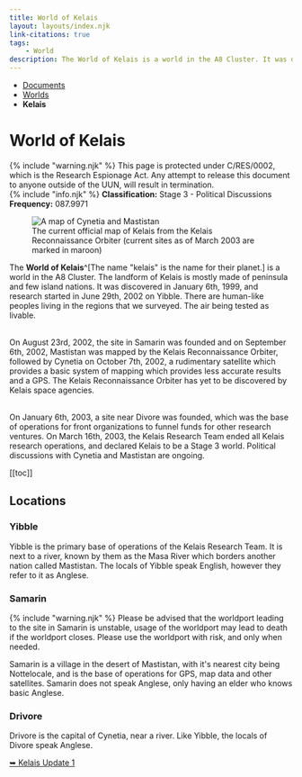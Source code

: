 ```yaml
---
title: World of Kelais
layout: layouts/index.njk
link-citations: true
tags:
    - World
description: The World of Kelais is a world in the A8 Cluster. It was discovered in January 6th, 1999, and research started in June 29th, 2002 on Yibble.
---
```

<nav class="text-sm breadcrumbs mb-5">
    <ul>
        <li><a href="/docs">Documents</a></li>
        <li><a href="/docs/world">Worlds</a></li>
        <li><b>Kelais</b></li>
    </ul>
</nav>
<div class="text-center"><h1>World of Kelais</h1></div>

<div class="grid gap-5 mb-5">
<div class="alert alert-error shadow-lg">
    <div>
        {% include "warning.njk" %}
        <span>
            This page is protected under C/RES/0002, which is the Research Espionage Act. Any attempt to release this document to anyone outside of the UUN, will result in termination.
        </span>
    </div>
</div>

<div class="alert shadow-lg slate-color">
    <div>
    {% include "info.njk" %}
    <span>
        <b>Classification:</b> <span class="text-amber-400">Stage 3 - Political Discussions</span><br>
        <b>Frequency:</b> 087.9971
    </span>
    </div>
</div>
</div>

<figure class="float-right mr-[20px] w-[200px]">
<img class="w-[300px]" src="/assets/img/Kelais_map.png" alt="A map of Cynetia and Mastistan" />
<figcaption class="text-slate-700 dark:text-slate-300 break-normal">The current official map of Kelais from the Kelais Reconnaissance Orbiter (current sites as of March 2003 are marked in maroon)</figcaption>
</figure>

The **World of Kelais**^[The name "kelais" is the name for their planet.] is a world in the A8 Cluster. The landform of Kelais is mostly made of peninsula and few island nations. It was discovered in January 6th, 1999, and research started in June 29th, 2002 on Yibble. There are human-like peoples living in the regions that we surveyed. The air being tested as livable.<br><br>

On August 23rd, 2002, the site in Samarin was founded and on September 6th, 2002, Mastistan was mapped by the Kelais Reconnaissance Orbiter, followed by Cynetia on October 7th, 2002, a rudimentary satellite which provides a basic system of mapping which provides less accurate results and a GPS. The Kelais Reconnaissance Orbiter has yet to be discovered by Kelais space agencies.<br><br>

On January 6th, 2003, a site near Divore was founded, which was the base of operations for front organizations to funnel funds for other research ventures. On March 16th, 2003, the Kelais Research Team ended all Kelais research operations, and declared Kelais to be a Stage 3 world. Political discussions with Cynetia and Mastistan are ongoing.

[[toc]]

## Locations

### Yibble
Yibble is the primary base of operations of the Kelais Research Team. It is next to a river, known by them as the Masa River which borders another nation called Mastistan. The locals of Yibble speak English, however they refer to it as Anglese.

### Samarin
<div class="alert alert-warning shadow-lg mb-5">
<div>
{% include "warning.njk" %}
<span>Please be advised that the worldport leading to the site in Samarin is unstable, usage of the worldport may lead to death if the worldport closes. Please use the worldport with risk, and only when needed.</span></div></div>

Samarin is a village in the desert of Mastistan, with it's nearest city being Nottelocale, and is the base of operations for GPS, map data and other satellites. Samarin does not speak Anglese, only having an elder who knows basic Anglese.

### Drivore
Drivore is the capital of Cynetia, near a river. Like Yibble, the locals of Divore speak Anglese.

<div class="divider"></div> 
<a href="/docs/world/kelais/update-1">➥ Kelais Update 1</a>